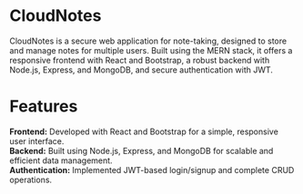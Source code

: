 # CloudNotes
CloudNotes is a secure web application for note-taking, designed to store and manage notes for multiple users. Built using the MERN stack, it offers a responsive frontend with React and Bootstrap, a robust backend with Node.js, Express, and MongoDB, and secure authentication with JWT.

# Features
<b>Frontend:</b> Developed with React and Bootstrap for a simple, responsive user interface.<br>
<b>Backend:</b> Built using Node.js, Express, and MongoDB for scalable and efficient data management.<br>
<b>Authentication:</b> Implemented JWT-based login/signup and complete CRUD operations.<br>  
